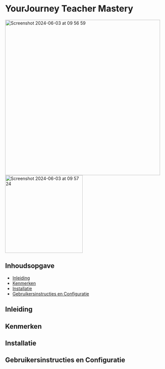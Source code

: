 # YourJourney Teacher Mastery
<img width="500" alt="Screenshot 2024-06-03 at 09 56 59" src="https://github.com/IvarSchuyt/Sprint-20---Individueel---YourJourney/assets/112855849/8fd51784-e22f-4680-b161-eba38a290e40">
<img width="250" alt="Screenshot 2024-06-03 at 09 57 24" src="https://github.com/IvarSchuyt/Sprint-20---Individueel---YourJourney/assets/112855849/e8ffbdf0-e789-45ab-95fd-79609e925208">

## Inhoudsopgave
* [Inleiding]()
* [Kenmerken]()
* [Installatie]()
* [Gebruikersinstructies en Configuratie]()

## Inleiding

## Kenmerken

## Installatie

## Gebruikersinstructies en Configuratie

